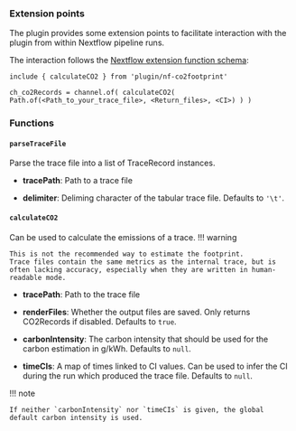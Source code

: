 ### Extension points
The plugin provides some extension points to facilitate interaction with the plugin from within Nextflow pipeline runs.

The interaction follows the [Nextflow extension function schema](https://nextflow.io/docs/latest/plugins/developing-plugins.html):
```Nextflow
include { calculateCO2 } from 'plugin/nf-co2footprint'

ch_co2Records = channel.of( calculateCO2( Path.of(<Path_to_your_trace_file>, <Return_files>, <CI>) ) )
```

### Functions
#### `parseTraceFile`
Parse the trace file into a list of TraceRecord instances. 
- **tracePath**:
  Path to a trace file

- **delimiter**:
  Deliming character of the tabular trace file. Defaults to `'\t'`.

#### `calculateCO2`
Can be used to calculate the emissions of a trace.
!!! warning

    This is not the recommended way to estimate the footprint.
    Trace files contain the same metrics as the internal trace, but is often lacking accuracy, especially when they are written in human-readable mode.


- **tracePath**:
  Path to the trace file 

- **renderFiles**:
  Whether the output files are saved. Only returns CO2Records if disabled. Defaults to `true`.

- **carbonIntensity**:
  The carbon intensity that should be used for the carbon estimation in g/kWh. Defaults to `null`.

- **timeCIs**:
  A map of times linked to CI values. Can be used to infer the CI during the run which produced the trace file. Defaults to `null`.

!!! note

    If neither `carbonIntensity` nor `timeCIs` is given, the global default carbon intensity is used.